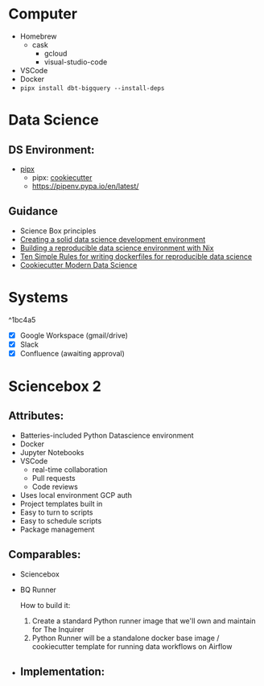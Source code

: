 # Computer
- Homebrew
	- cask
		- gcloud
		- visual-studio-code
- VSCode
- Docker
- `pipx install dbt-bigquery --install-deps`
# Data Science
## DS Environment:
- [pipx](https://github.com/pypa/pipx)
	- pipx: [cookiecutter](https://github.com/cookiecutter/cookiecutter)
	- https://pipenv.pypa.io/en/latest/
## Guidance
- Science Box principles
- [Creating a solid data science development environment](https://towardsdatascience.com/creating-a-solid-data-science-development-environment-60df14ce3a34)
- [Building a reproducible data science environment with Nix](https://josephsdavid.github.io/nix.html)
- [Ten Simple Rules for writing dockerfiles for reproducible data science](https://journals.plos.org/ploscompbiol/article?id=10.1371/journal.pcbi.1008316)
- [Cookiecutter Modern Data Science](https://github.com/crmne/cookiecutter-modern-datascience)
# Systems

^1bc4a5
- [x] Google Workspace (gmail/drive)
- [x] Slack
- [x] Confluence (awaiting approval)
# Sciencebox 2
## Attributes:
- Batteries-included Python Datascience environment
- Docker
- Jupyter Notebooks
- VSCode
	- real-time collaboration
	- Pull requests
	- Code reviews
- Uses local environment GCP auth
- Project templates built in
- Easy to turn to scripts
- Easy to schedule scripts
- Package management
## Comparables:
- Sciencebox
- BQ Runner
  
  
  
  How to build it:
  1. Create a standard Python runner image that we'll own and maintain for The Inquirer
  	1. Python Runner will be a standalone docker base image / cookiecutter template for running data workflows on Airflow
- Implementation:
	-